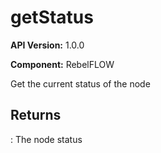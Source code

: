 # getStatus

**API Version:** 1.0.0

**Component:** RebelFLOW

Get the current status of the node

## Returns

: The node status

